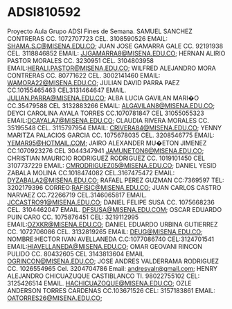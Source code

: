 # ADSI810592
Proyecto Aula Grupo ADSI Fines de Semana.
SAMUEL SANCHEZ CONTRERAS CC. 1072707723 CEL. 3108590526 EMAIL: SHAMA.S.C@MISENA.EDU.CO;
JUAN JOSE GAMARRA GALE CC. 92191938 CEL. 3118846852 EMAIL: JJGAMARRA8@MISENA.EDU.CO;
HERNAN ALIRIO PASTOR MORALES CC. 3230951 CEL. 3104803958 EMAIL:HERALI.PASTOR@MISENA.EDU.CO;
WILFRED ALEJANDRO MORA CONTRERAS CC. 80771622 CEL. 3002141460 EMAIL: WAMORA22@MISENA.EDU.CO;
JULIAN DAVID PARRA PAEZ CC.10155465463 CEL3131464647 EMAIL. JULIAN.PARRA@MISENA.EDU.CO;
ALBA LUCIA GAVILAN MARI�O CC.35479588 CEL 3132883266 EMAIL: ALGAVILAN8@MISENA.EDU.CO;
DEYCI CAROLINA AYALA TORRES CC.1070781847 CEL 31055055323 EMAIL:DCAYALA7@MISENA.EDU.CO;
CLAUDIA RIVERA MORALES CC. 35195548 CEL. 3115797954 EMAIL: CRIVERA84@MISENA.EDU.CO;
YENNY MARITZA PALACIOS GARCIA CC. 1075678035 CEL. 3208546775 EMAIL: YEMAR95@HOTMAIL.COM;
JAIRO ALEXANDER MU�ETON JIMENEZ CC.1070923276 CEL 3044347941 JAMUNETON6@MISENA.EDU.CO;
CHRISTIAN MAURICIO RODRIGUEZ RODRIGUEZ CC. 1019101450 CEL 3107737229 EMAIL: CMRODRIGUEZ05@MISENA.EDU.CO;
DANIEL YESID ZABALA MOLINA CC.1018474082 CEL.3167475472 EMAIL: DYZABALA2@MISENA.EDU.CO;
RAFAEL PEREZ GUZMAN CC:7369597 TEL: 3202179396 CORREO:RAFISIC@MISENA.EDU.CO;
JUAN CARLOS CASTRO NARVAEZ CC.72266719 CEL.3146065817 EMAIL. JCCASTRO91@MISENA.EDU.CO;
DANIEL FELIPE SUSA CC. 1075668236 CEL. 3104462047 EMAIL. DFSUSA@MISENA.EDU.COM;
OSCAR EDUARDO PUIN CARO CC. 1075876451 CEL: 3219112995 EMAIL:OZXKR@MISENA.EDU.CO;
DANIEL EDUARDO URBINA GUTIERREZ  CC. 1072706086 CEL. 3132819265 EMAIL: DEUG@MISENA.EDU.CO;
NOMBRE:HECTOR IVAN AVELLANEDA C.C:1077086740 CEL:3124701541 EMAIL:HIAVELLANEDA@MISENA.EDU.CO;
OMAR GEOVANI RINCON PULIDO CC. 80432605 CEL 3143813604 EMAIL OGRINCON@MISENA.EDU.CO;
JOSE ANDRES VALDERRAMA RODRIGUEZ CC. 1026554965 Cel. 3204704786 Email: andresvalr@gmail.com;
HENRY ALEJANDRO CHICUAZUQUE CASTIBLANCO TI. 98022755102 CEL: 3125426514 EMAIL. HACHICUAZOQUE@MISENA.EDU.CO;
OZLE ANDERSON TORRES CARDENAS CC.103671526 CEL: 3157183861 EMAIL: OATORRES26@MISENA.EDU.CO;